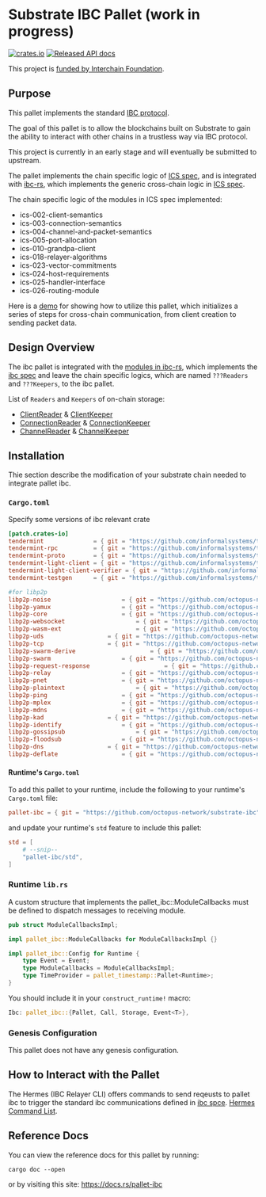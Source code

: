 # Substrate IBC Pallet (work in progress)
[![crates.io](https://img.shields.io/crates/v/pallet-ibc.svg)](https://crates.io/crates/pallet-ibc)
[![Released API docs](https://docs.rs/pallet-ibc/badge.svg)](https://docs.rs/pallet-ibc)

This project is [funded by Interchain Foundation](https://interchain-io.medium.com/ibc-on-substrate-with-cdot-a7025e521028).

## Purpose

This pallet implements the standard [IBC protocol](https://github.com/cosmos/ics).

The goal of this pallet is to allow the blockchains built on Substrate to gain the ability to interact with other chains in a trustless way via IBC protocol.

This project is currently in an early stage and will eventually be submitted to upstream.

The pallet implements the chain specific logic of [ICS spec](https://github.com/cosmos/ibc/tree/51f0c9e8d8ebcbe6f7f023a8b80f65a8fab705e3/spec),  and is integrated with [ibc-rs](https://github.com/informalsystems/ibc-rs), which implements the generic cross-chain logic in [ICS spec](https://github.com/cosmos/ibc/tree/51f0c9e8d8ebcbe6f7f023a8b80f65a8fab705e3/spec).

The chain specific logic of the modules in ICS spec implemented:
* ics-002-client-semantics
* ics-003-connection-semantics
* ics-004-channel-and-packet-semantics
* ics-005-port-allocation
* ics-010-grandpa-client
* ics-018-relayer-algorithms
* ics-023-vector-commitments
* ics-024-host-requirements
* ics-025-handler-interface
* ics-026-routing-module

Here is a [demo](~~https://github.com/cdot-network/ibc-demo~~) for showing how to utilize this pallet, which initializes a series of steps for cross-chain communication, from client creation to sending packet data.

## Design Overview
The ibc pallet is integrated with the [modules in ibc-rs](https://github.com/octopus-network/ibc-rs/tree/b98094a57620d0b3d9f8d2caced09abfc14ab00f/modules), which implements the [ibc spec](https://github.com/cosmos/ibc/tree/7046202b645c65b1a2b7f293312bca5d651a13a4/spec) and leave the chain specific logics, which are named `???Readers` and `???Keepers`, to the ibc pallet.

List of `Readers` and `Keepers` of on-chain storage:
* [ClientReader](https://github.com/octopus-network/ibc-rs/blob/b98094a57620d0b3d9f8d2caced09abfc14ab00f/modules/src/ics02_client/context.rs?_pjax=%23js-repo-pjax-container%2C%20div%5Bitemtype%3D%22http%3A%2F%2Fschema.org%2FSoftwareSourceCode%22%5D%20main%2C%20%5Bdata-pjax-container%5D#L14) & [ClientKeeper](https://github.com/octopus-network/ibc-rs/blob/b98094a57620d0b3d9f8d2caced09abfc14ab00f/modules/src/ics02_client/context.rs?_pjax=%23js-repo-pjax-container%2C%20div%5Bitemtype%3D%22http%3A%2F%2Fschema.org%2FSoftwareSourceCode%22%5D%20main%2C%20%5Bdata-pjax-container%5D#L29)
* [ConnectionReader](https://github.com/octopus-network/ibc-rs/blob/b98094a57620d0b3d9f8d2caced09abfc14ab00f/modules/src/ics03_connection/context.rs?_pjax=%23js-repo-pjax-container%2C%20div%5Bitemtype%3D%22http%3A%2F%2Fschema.org%2FSoftwareSourceCode%22%5D%20main%2C%20%5Bdata-pjax-container%5D#L17) & [ConnectionKeeper](https://github.com/octopus-network/ibc-rs/blob/b98094a57620d0b3d9f8d2caced09abfc14ab00f/modules/src/ics03_connection/context.rs?_pjax=%23js-repo-pjax-container%2C%20div%5Bitemtype%3D%22http%3A%2F%2Fschema.org%2FSoftwareSourceCode%22%5D%20main%2C%20%5Bdata-pjax-container%5D#L67)
* [ChannelReader](https://github.com/octopus-network/ibc-rs/blob/b98094a57620d0b3d9f8d2caced09abfc14ab00f/modules/src/ics04_channel/context.rs?_pjax=%23js-repo-pjax-container%2C%20div%5Bitemtype%3D%22http%3A%2F%2Fschema.org%2FSoftwareSourceCode%22%5D%20main%2C%20%5Bdata-pjax-container%5D#L20) & [ChannelKeeper](https://github.com/octopus-network/ibc-rs/blob/b98094a57620d0b3d9f8d2caced09abfc14ab00f/modules/src/ics04_channel/context.rs?_pjax=%23js-repo-pjax-container%2C%20div%5Bitemtype%3D%22http%3A%2F%2Fschema.org%2FSoftwareSourceCode%22%5D%20main%2C%20%5Bdata-pjax-container%5D#L82)

## Installation
Thie section describe the modification of your substrate chain needed to integrate pallet ibc.

### `Cargo.toml`
Specify some versions of ibc relevant crate
```toml
[patch.crates-io]
tendermint              = { git = "https://github.com/informalsystems/tendermint-rs", branch = "v0.23.x" }
tendermint-rpc          = { git = "https://github.com/informalsystems/tendermint-rs", branch = "v0.23.x" }
tendermint-proto        = { git = "https://github.com/informalsystems/tendermint-rs", branch = "v0.23.x" }
tendermint-light-client = { git = "https://github.com/informalsystems/tendermint-rs", branch = "v0.23.x" }
tendermint-light-client-verifier = { git = "https://github.com/informalsystems/tendermint-rs", branch = "v0.23.x" }
tendermint-testgen      = { git = "https://github.com/informalsystems/tendermint-rs", branch = "v0.23.x" }

#for libp2p
libp2p-noise 					= { git = "https://github.com/octopus-network/rust-libp2p.git", branch = "feature/dep-ibc-rs" }
libp2p-yamux 					= { git = "https://github.com/octopus-network/rust-libp2p.git", branch = "feature/dep-ibc-rs" }
libp2p-core 					= { git = "https://github.com/octopus-network/rust-libp2p.git", branch = "feature/dep-ibc-rs" }
libp2p-websocket 					= { git = "https://github.com/octopus-network/rust-libp2p.git", branch = "feature/dep-ibc-rs" }
libp2p-wasm-ext 					= { git = "https://github.com/octopus-network/rust-libp2p.git", branch = "feature/dep-ibc-rs" }
libp2p-uds 					= { git = "https://github.com/octopus-network/rust-libp2p.git", branch = "feature/dep-ibc-rs" }
libp2p-tcp 					= { git = "https://github.com/octopus-network/rust-libp2p.git", branch = "feature/dep-ibc-rs" }
libp2p-swarm-derive 					= { git = "https://github.com/octopus-network/rust-libp2p.git", branch = "feature/dep-ibc-rs" }
libp2p-swarm 					= { git = "https://github.com/octopus-network/rust-libp2p.git", branch = "feature/dep-ibc-rs" }
libp2p-request-response 					= { git = "https://github.com/octopus-network/rust-libp2p.git", branch = "feature/dep-ibc-rs" }
libp2p-relay 					= { git = "https://github.com/octopus-network/rust-libp2p.git", branch = "feature/dep-ibc-rs" }
libp2p-pnet 					= { git = "https://github.com/octopus-network/rust-libp2p.git", branch = "feature/dep-ibc-rs" }
libp2p-plaintext 					= { git = "https://github.com/octopus-network/rust-libp2p.git", branch = "feature/dep-ibc-rs" }
libp2p-ping 					= { git = "https://github.com/octopus-network/rust-libp2p.git", branch = "feature/dep-ibc-rs" }
libp2p-mplex 					= { git = "https://github.com/octopus-network/rust-libp2p.git", branch = "feature/dep-ibc-rs" }
libp2p-mdns 					= { git = "https://github.com/octopus-network/rust-libp2p.git", branch = "feature/dep-ibc-rs" }
libp2p-kad 					= { git = "https://github.com/octopus-network/rust-libp2p.git", branch = "feature/dep-ibc-rs" }
libp2p-identify					= { git = "https://github.com/octopus-network/rust-libp2p.git", branch = "feature/dep-ibc-rs" }
libp2p-gossipsub					= { git = "https://github.com/octopus-network/rust-libp2p.git", branch = "feature/dep-ibc-rs" }
libp2p-floodsub					= { git = "https://github.com/octopus-network/rust-libp2p.git", branch = "feature/dep-ibc-rs" }
libp2p-dns					= { git = "https://github.com/octopus-network/rust-libp2p.git", branch = "feature/dep-ibc-rs" }
libp2p-deflate					= { git = "https://github.com/octopus-network/rust-libp2p.git", branch = "feature/dep-ibc-rs" }
```

#### Runtime's `Cargo.toml`
To add this pallet to your runtime, include the following to your runtime's `Cargo.toml` file:

```TOML
pallet-ibc = { git = "https://github.com/octopus-network/substrate-ibc", branch = "master", default-features = false}
```

and update your runtime's `std` feature to include this pallet:

```TOML
std = [
    # --snip--
    "pallet-ibc/std",
]
```

### Runtime `lib.rs`
A custom structure that implements the pallet_ibc::ModuleCallbacks must be defined to dispatch messages to receiving module.
```rust
pub struct ModuleCallbacksImpl;

impl pallet_ibc::ModuleCallbacks for ModuleCallbacksImpl {}

impl pallet_ibc::Config for Runtime {
    type Event = Event;
    type ModuleCallbacks = ModuleCallbacksImpl;
    type TimeProvider = pallet_timestamp::Pallet<Runtime>;
}
```

You should include it in your `construct_runtime!` macro:

```rust
Ibc: pallet_ibc::{Pallet, Call, Storage, Event<T>},
```

### Genesis Configuration

This pallet does not have any genesis configuration.

## How to Interact with the Pallet
The Hermes (IBC Relayer CLI) offers commands to send reqeusts to pallet ibc to trigger the standard ibc communications defined in [ibc spce](https://github.com/cosmos/ibc/tree/ee71d0640c23ec4e05e924f52f557b5e06c1d82f/spec). 
[Hermes Command List](https://hermes.informal.systems/commands/raw/index.html).

## Reference Docs

You can view the reference docs for this pallet by running:

```
cargo doc --open
```

or by visiting this site: https://docs.rs/pallet-ibc
